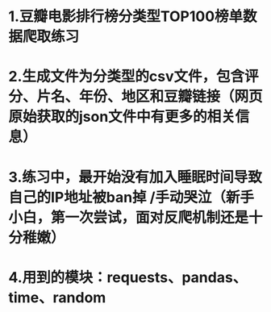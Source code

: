 # 1.豆瓣电影排行榜分类型TOP100榜单数据爬取练习
# 2.生成文件为分类型的csv文件，包含评分、片名、年份、地区和豆瓣链接（网页原始获取的json文件中有更多的相关信息）
# 3.练习中，最开始没有加入睡眠时间导致自己的IP地址被ban掉 /手动哭泣（新手小白，第一次尝试，面对反爬机制还是十分稚嫩）
# 4.用到的模块：requests、pandas、time、random
